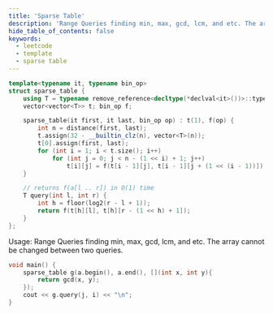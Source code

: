 ```yaml
---
title: 'Sparse Table'
description: 'Range Queries finding min, max, gcd, lcm, and etc. The array cannot be changed between two queries.'
hide_table_of_contents: false
keywords:
  - leetcode
  - template
  - sparse table
---
```


<Tabs>
<TabItem value="cpp" label="C++">

```cpp
template<typename it, typename bin_op>
struct sparse_table {
    using T = typename remove_reference<decltype(*declval<it>())>::type;
    vector<vector<T>> t; bin_op f;

    sparse_table(it first, it last, bin_op op) : t(1), f(op) {
        int n = distance(first, last);
        t.assign(32 - __builtin_clz(n), vector<T>(n));
        t[0].assign(first, last);
        for (int i = 1; i < t.size(); i++)
            for (int j = 0; j < n - (1 << i) + 1; j++)
                t[i][j] = f(t[i - 1][j], t[i - 1][j + (1 << (i - 1))]);
    }

    // returns f(a[l .. r]) in O(1) time
    T query(int l, int r) {
        int h = floor(log2(r - l + 1));
        return f(t[h][l], t[h][r - (1 << h) + 1]);
    }
};
```
</TabItem>
</Tabs>


Usage: Range Queries finding min, max, gcd, lcm, and etc. The array cannot be changed between two queries.

<Tabs>
<TabItem value="cpp" label="C++">

```cpp
void main() {
	sparse_table g(a.begin(), a.end(), [](int x, int y){
		return gcd(x, y);
	});
	cout << g.query(j, i) << "\n";
}
```
</TabItem>
</Tabs>
